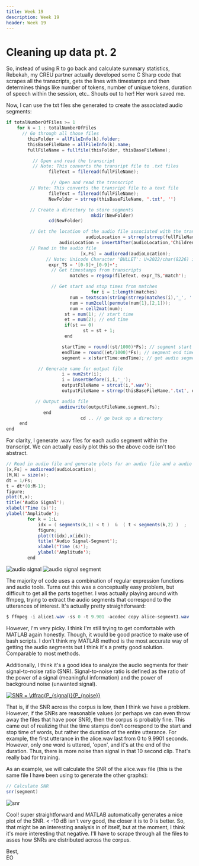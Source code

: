 ```yaml
---
title: Week 19
description: Week 19
header: Week 19
---
```


# Cleaning up data pt. 2
So, instead of using R to go back and calculate summary statistics, Rebekah, my CREU partner actually developed some C Sharp code that scrapes all the transcripts, gets the lines with timestamps and then determines things like number of tokens, number of unique tokens, duration of speech within the session, etc.. Shouts out to her! Her work saved me.

Now, I can use the txt files she generated to create the associated audio segments:

```java
if totalNumberOfFiles >= 1
	for k = 1 : totalNumberOfFiles
	  // Go through all those files
		thisFolder = allFileInfo(k).folder;
		thisBaseFileName = allFileInfo(k).name;
		fullFileName = fullfile(thisFolder, thisBaseFileName);

          // Open and read the transcript
          // Note: This converts the transript file to .txt files
                fileText = fileread(fullFileName);

				 // Open and read the transcript
         // Note: This converts the transript file to a text file
                fileText = fileread(fullFileName);
                NewFolder = strrep(thisBaseFileName, '.txt', '')

         // Create a directory to store segments
								mkdir(NewFolder)
                cd(NewFolder)

         // Get the location of the audio file associated with the transcript file
							  audioLocation = strrep(strrep(fullFileName, '_', '/'), '.txt', '.wav');
	        	    audioLocation = insertAfter(audioLocation,'Children','/0wav')
         // Read in the audio file
				 		    [x,Fs] = audioread(audioLocation);
			   // Note: Unicode Character 'BULLET': U+2022/char(8226) is not sufficient
                expr_TS = '[0-9]+_[0-9]+';
				 // Get timestamps from transcripts
				        matches = regexp(fileText, expr_TS,'match');

				 // Get start and stop times from matches
								for i = 1:length(matches)
		            	num = textscan(string(strrep(matches(i),'_', ' ')),'%f', 'Delimiter',' ');
		            	num = num2cell(permute(num{1},[2,1]));
		            	num = cell2mat(num);
		              st = num(1); // start time
		              et = num(2); // end time
		              if(st == 0)
				             st = st + 1;           
		              end

		          	 startTime = round((st/1000)*Fs); // segment start time
		             endTime = round((et/1000)*Fs); // segment end time
		             segment = x(startTime:endTime); // get audio segment from audiofile

		    // Generate name for output file
		             i = num2str(i);
		             i = insertBefore(i,i,'_');
		             outputFileName = strcat(i,'.wav');
		             outputFileName = strrep(thisBaseFileName,'.txt', outputFileName);

		   // Output audio file
		            audiowrite(outputFileName,segment,Fs);   
              end
							cd .. // go back up a directory
	 end
end


```

For clarity, I generate .wav files for each audio segment within the transcript.
We can actually easily plot this so the above code isn't too abstract.

```java
// Read in audio file and generate plots for an audio file and a audio file segment
[x,Fs] = audioread(audioLocation);
[M,N] = size(x);
dt = 1/Fs;
t = dt*(0:M-1);
figure;
plot(t,x);
title('Audio Signal');
xlabel('Time (s)');
ylabel('Amplitude');
		for k = 1:L
			idx = ( segments(k,1) < t )  &  ( t < segments(k,2) )  ;
			figure;
			plot(t(idx),x(idx));
			title('Audio Signal-Segment');
			xlabel('Time (s)');
			ylabel('Amplitude');
		end

```

![audio signal](https://storage.googleapis.com/root-proposal-1246/CREU_DATA/week_19/audiosignal.png)
![audio signal segment](https://storage.googleapis.com/root-proposal-1246/CREU_DATA/week_19/audiosignalsegment.png)

The majority of code uses a combination of regular expression functions and audio tools. Turns out this was a conceptually easy problem, but difficult to get all the parts together. I was actually playing around with ffmpeg, trying to extract the audio segments that correspond to the utterances of interest. It's actually pretty straightforward:

```java
$ ffmpeg -i alice1.wav -ss 0 -t 9.901 -acodec copy alice-segment1.wav
```
However, I'm very picky. I think I'm still trying to get comfortable with MATLAB again honestly. Though, it would be good practice to make use of bash scripts. I don't think my MATLAB method is the most accurate way of getting the audio segments but I think it's a pretty good solution. Comparable to most methods.

Additionally, I think it's a good idea to analyze the audio segments for their signal-to-noise ratio (SNR). Signal-to-noise ratio is defined as the ratio of the power of a signal (meaningful information) and the power of background noise (unwanted signal).

<a href="https://www.codecogs.com/eqnedit.php?latex=SNR&space;=&space;\dfrac{P_{signal}}{P_{noise}}" target="_blank"><img src="https://latex.codecogs.com/gif.latex?SNR&space;=&space;\dfrac{P_{signal}}{P_{noise}}" title="SNR = \dfrac{P_{signal}}{P_{noise}}" /></a>

That is, if the SNR across the corpus is low, then I think we have a problem. However, if the SNRs are reasonable values (or perhaps we can even throw away the files that have poor SNR), then the corpus is probably fine. This came out of realizing that the time stamps don't correspond to the start and stop time of words, but rather the duration of the entire utterance. For example, the first utterance in the alice.wav last from 0 to 9.9901 seconds. However, only one word is uttered, 'open', and it's at the end of the duration. Thus, there is more noise than signal in that 10 second clip. That's really bad for training.

As an example, we will calculate the SNR of the alice.wav file (this is the same file I have been using to generate the other graphs):

```java
// Calculate SNR
snr(segment)
```

![snr](https://storage.googleapis.com/root-proposal-1246/CREU_DATA/week_19/snr.png)

Cool! super straightforward and MATLAB automatically generates a nice plot of the SNR. < -10 dB isn't very good, the closer it is to 0 is better. So, that might be an interesting analysis in of itself, but at the moment, I think it's more interesting that negative. I'll have to scrape through all the files to asses how SNRs are distributed across the corpus.

Best, <br />
EO
